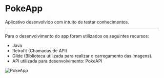 # PokeApp

Aplicativo desenvolvido com intuito de testar conhecimentos.

---------------------------------------------------------------------

Para o desenvolvimento do app foram utilizados os seguintes recursos:

  - Java
  - Retrofit (Chamadas de API)
  - Glide (Biblioteca utilizada para realizar o carregamento das imagens).
  - API utilizada para desenvolvimento: PokeAPI


![PokeApp](https://user-images.githubusercontent.com/47761071/106839656-6e281d80-667d-11eb-858f-1766f6b498c7.jpg)

